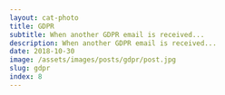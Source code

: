```yaml
---
layout: cat-photo
title: GDPR
subtitle: When another GDPR email is received...
description: When another GDPR email is received...
date: 2018-10-30
image: /assets/images/posts/gdpr/post.jpg
slug: gdpr
index: 8
---
```

